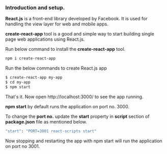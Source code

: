 ### Introduction and setup.

**React.js** is a front-end library developed by Facebook. It is used for handling the view layer for web and mobile apps.

**create-react-app** tool is a good and simple way to start building single page web applications using React.js.

Run below command to install the **create-react-app** tool.
```sh
npm i create-react-app
```

Run the below commands to create React.js app
```sh
$ create-react-app my-app
$ cd my-app
$ npm start
```

That's it. Now open http://localhost:3000/ to see the app running.

**npm start** by default runs the application on port no. 3000. 

To change the **port no.** update the **start** property in **script** section of **package.json** file as mentioned below.
````sh
"start": "PORT=3001 react-scripts start"
````

Now stopping and restarting the app with npm start will run the application on port no 3001.
